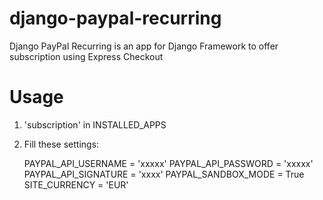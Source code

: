 django-paypal-recurring
=======================

Django PayPal Recurring is an app for Django Framework to offer subscription using Express Checkout

Usage
=====

1.  'subscription' in INSTALLED_APPS
2.  Fill these settings:

    PAYPAL_API_USERNAME = 'xxxxx'
    PAYPAL_API_PASSWORD = 'xxxxx'
    PAYPAL_API_SIGNATURE = 'xxxx'
    PAYPAL_SANDBOX_MODE = True
    SITE_CURRENCY = 'EUR'
